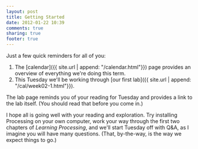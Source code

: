 ```yaml
---
layout: post
title: Getting Started
date: 2012-01-22 10:39
comments: true
sharing: true
footer: true 
---
```


Just a few quick reminders for all of you:

1. The [calendar]({{ site.url | append: "/calendar.html"}}) page provides an overview of everything we're doing this term.
1. This Tuesday we'll be working through [our first lab]({{ site.url | append: "/cal/week02-1.html"}}).

The lab page reminds you of your reading for Tuesday and provides a link to the lab itself. (You should read that before you come in.) 

I hope all is going well with your reading and exploration. Try installing Processing on your own computer, work your way through the first two chapters of *Learning Processing*, and we'll start Tuesday off with Q&A, as I imagine you will have many questions. (That, by-the-way, is the way we expect things to go.)